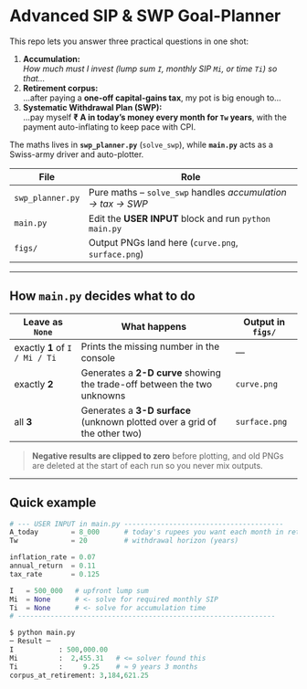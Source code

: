 # Advanced SIP & SWP Goal-Planner

This repo lets you answer three practical questions in one shot:

1. **Accumulation:**  
   *How much must I invest (lump sum `I`, monthly SIP `Mi`, or time `Ti`) so that…*  
2. **Retirement corpus:**  
   …after paying a **one-off capital-gains tax**, my pot is big enough to…  
3. **Systematic Withdrawal Plan (SWP):**  
   …pay myself **₹ A in today’s money every month for `Tw` years**, with the
   payment auto-inflating to keep pace with CPI.

The maths lives in **`swp_planner.py`** (`solve_swp`), while **`main.py`**
acts as a Swiss-army driver and auto-plotter.

| File             | Role |
|------------------|------|
| `swp_planner.py` | Pure maths – `solve_swp` handles *accumulation → tax → SWP* |
| `main.py`        | Edit the **USER INPUT** block and run `python main.py` |
| `figs/`          | Output PNGs land here (`curve.png`, `surface.png`) |

---

## How `main.py` decides what to do

| Leave as `None` | What happens                           | Output in `figs/` |
|-----------------|----------------------------------------|-------------------|
| exactly **1** of `I / Mi / Ti` | Prints the missing number in the console | — |
| exactly **2** | Generates a **2-D curve** showing the trade-off between the two unknowns | `curve.png` |
| all **3** | Generates a **3-D surface** (unknown plotted over a grid of the other two) | `surface.png` |

> **Negative results are clipped to zero** before plotting, and old PNGs are
> deleted at the start of each run so you never mix outputs.

---

## Quick example

```python
# --- USER INPUT in main.py ---------------------------------------
A_today        = 8_000      # today's rupees you want each month in retirement
Tw             = 20         # withdrawal horizon (years)

inflation_rate = 0.07
annual_return  = 0.11
tax_rate       = 0.125

I   = 500_000   # upfront lump sum
Mi  = None      # <- solve for required monthly SIP
Ti  = None      # <- solve for accumulation time
# ---------------------------------------------------------------

$ python main.py
─ Result ─
I           : 500,000.00
Mi          :  2,455.31   # <= solver found this
Ti          :     9.25    # ≈ 9 years 3 months
corpus_at_retirement: 3,184,621.25
